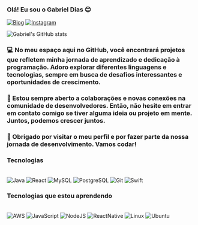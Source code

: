 ### Olá! Eu sou o Gabriel Dias 😊

[![Blog](https://img.shields.io/badge/LinkedIn-0077B5?style=for-the-badge&logo=linkedin&logoColor=white)](https://www.linkedin.com/in/gabriel-dias-ramos-926b86263/)
[![Instagram](https://img.shields.io/badge/Instagram-E4405F?style=for-the-badge&logo=instagram&logoColor=white)](https://www.instagram.com/gabriel.dramoss/)

![Gabriel's GitHub stats](https://github-readme-stats.vercel.app/api?username=bielxrd&count_private=true&show_icons=true&theme=ayu-mirage)


### 💻 No meu espaço aqui no GitHub, você encontrará projetos que refletem minha jornada de aprendizado e dedicação à programação. Adoro explorar diferentes linguagens e tecnologias, sempre em busca de desafios interessantes e oportunidades de crescimento. 

### 🚀 Estou sempre aberto a colaborações e novas conexões na comunidade de desenvolvedores. Então, não hesite em entrar em contato comigo se tiver alguma ideia ou projeto em mente. Juntos, podemos crescer juntos.

### 🌟 Obrigado por visitar o meu perfil e por fazer parte da nossa jornada de desenvolvimento. Vamos codar!


### Tecnologias 
<div style ="display: inline_block"><br/>
<img align = "center" alt = "Java" src="https://img.shields.io/badge/Spring-6DB33F?style=for-the-badge&logo=spring&logoColor=white">
<img align = "center" alt = "React" src="https://img.shields.io/badge/React-20232A?style=for-the-badge&logo=react&logoColor=61DAFB">
<img align = "center" alt = "MySQL" src="https://img.shields.io/badge/MySQL-00000F?style=for-the-badge&logo=mysql&logoColor=white">
<img align = "center" alt = "PostgreSQL" src="https://img.shields.io/badge/PostgreSQL-316192?style=for-the-badge&logo=postgresql&logoColor=white">
<img align = "center" alt = "Git" src="https://img.shields.io/badge/GIT-E44C30?style=for-the-badge&logo=git&logoColor=white">
<img align = "center" alt = "Swift" src="https://img.shields.io/badge/Swift-FA7343?style=for-the-badge&logo=swift&logoColor=white">
</div>

### Tecnologias que estou aprendendo
<div style ="display: inline_block"><br/>
<img align = "center" alt = "AWS" src="https://img.shields.io/badge/Amazon_AWS-FF9900?style=for-the-badge&logo=amazonaws&logoColor=white">
<img align = "center" alt = "JavaScript" src="https://img.shields.io/badge/TypeScript-007ACC?style=for-the-badge&logo=typescript&logoColor=white">
<img align = "center" alt = "NodeJS" src="https://img.shields.io/badge/Node.js-43853D?style=for-the-badge&logo=node.js&logoColor=white">
<img align = "center" alt = "ReactNative" src="https://img.shields.io/badge/React_Native-20232A?style=for-the-badge&logo=react&logoColor=61DAFB">
<img align = "center" alt = "Linux" src="https://img.shields.io/badge/Linux-FCC624?style=for-the-badge&logo=linux&logoColor=black">
<img align = "center" alt = "Ubuntu" src="https://img.shields.io/badge/Ubuntu-E95420?style=for-the-badge&logo=ubuntu&logoColor=white">
  
</div>






